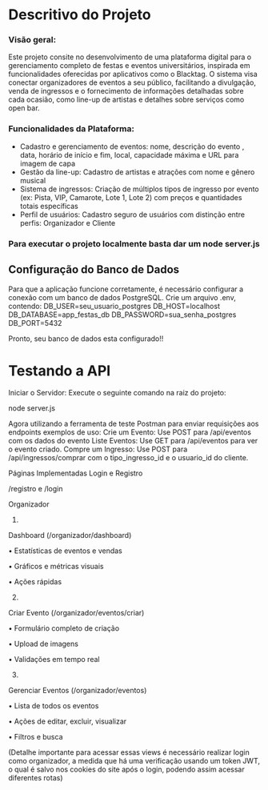 # Descritivo do Projeto
### Visão geral:
Este projeto consite no desenvolvimento de uma plataforma digital  para o gerenciamento completo de festas e eventos universitários, inspirada em funcionalidades oferecidas por aplicativos como o Blacktag. O sistema visa conectar organizadores de eventos a seu público, facilitando a divulgação, venda de ingressos e o fornecimento de informações detalhadas sobre cada ocasião, como line-up de artistas e detalhes sobre serviços como open bar.
### Funcionalidades da Plataforma:
* Cadastro e gerenciamento de eventos: nome, descrição do evento , data, horário de início e fim, local, capacidade máxima e URL para imagem de capa
* Gestão da line-up: Cadastro de artistas e atrações com nome e gênero musical
* Sistema de ingressos: Criação de múltiplos tipos de ingresso por evento (ex: Pista, VIP, Camarote, Lote 1, Lote 2) com preços e quantidades totais específicas
* Perfil de usuários: Cadastro seguro de usuários com distinção entre perfis: Organizador e Cliente

### Para executar o projeto localmente basta dar um node server.js


##  Configuração do Banco de Dados
Para que a aplicação funcione corretamente, é necessário configurar a conexão com um banco de dados PostgreSQL.
Crie um arquivo .env, contendo:
DB_USER=seu_usuario_postgres
DB_HOST=localhost
DB_DATABASE=app_festas_db
DB_PASSWORD=sua_senha_postgres
DB_PORT=5432

Pronto, seu banco de dados esta configurado!!

# Testando a API

Iniciar o Servidor: Execute o seguinte comando na raiz do projeto:

node server.js

Agora utilizando a ferramenta de teste Postman  para enviar requisições aos endpoints
exemplos de uso: Crie um Evento: Use POST para /api/eventos com os dados do evento
Liste Eventos: Use GET para /api/eventos para ver o evento criado.
Compre um Ingresso: Use POST para /api/ingressos/comprar com o tipo_ingresso_id e o usuario_id do cliente.

Páginas Implementadas
Login e Registro

/registro e /login

Organizador

1.
Dashboard (/organizador/dashboard)

•
Estatísticas de eventos e vendas

•
Gráficos e métricas visuais

•
Ações rápidas



2.
Criar Evento (/organizador/eventos/criar)

•
Formulário completo de criação

•
Upload de imagens

•
Validações em tempo real



3.
Gerenciar Eventos (/organizador/eventos)

•
Lista de todos os eventos

•
Ações de editar, excluir, visualizar

•
Filtros e busca

(Detalhe importante para acessar essas views é necessário realizar login como organizador, a medida que há uma verificação usando um token JWT, o qual é salvo nos cookies do site após o login, podendo assim acessar diferentes rotas)

